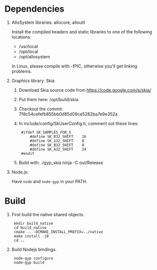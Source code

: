 Dependencies
====

1. AlloSystem libraries: allocore, alloutil

    Install the compiled headers and static libraries to one of the following locations:
    
    * /usr/local
    * /opt/local
    * /opt/allosystem
    
    In Linux, please compile with -fPIC, otherwise you'll get linking problems.

2. Graphics library: Skia

    1. Download Skia source code from https://code.google.com/p/skia/
    
    2. Put them here: /opt/build/skia
    
    3. Checkout the commit: 7f8c54cefefb855bb0d85d09ce5282ba7e9e352a
    
    4. In include/config/SkUserConfig.h, comment out these lines:
    
            #ifdef SK_SAMPLES_FOR_X
                #define SK_R32_SHIFT    16
                #define SK_G32_SHIFT    8
                #define SK_B32_SHIFT    0
                #define SK_A32_SHIFT    24
            #endif
        
    5. Build with:
        ./gyp_skia
        ninja -C out/Release

3. Node.js:

    Have `node` and `node-gyp` in your PATH.

Build
====

1. First build the native shared objects.

        mkdir build_native
        cd build_native
        cmake .. -DCMAKE_INSTALL_PREFIX=../native
        make install -j8
        cd ..

2. Build Nodejs bindings.

        node-gyp configure
        node-gyp build
